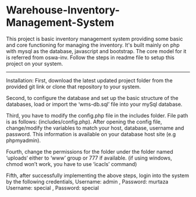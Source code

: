 # Warehouse-Inventory-Management-System
This project is basic inventory management system providing some basic and core functioning for managing the inventory. It's built mainly on php with mysql as the database, javascript and bootstrap. The core model for it is referred from oswa-inv. Follow the steps in readme file to setup this project on your system.

----------------------------------------------------------------------------------------------------------------------------------------------------------------------------
Installation:
First, download the latest updated project folder from the provided git link or clone that repository to your system.

Second, to configure the database and set up the basic structure of the databases, load or import the ‘wms-db.sql’ file into your mySql database.

Third, you have to modify the config.php file in the includes folder. File path is as follows: (includes/config.php). After opening the config file, change/modify the variables to match your host, database, username and password. This information is available on your database host site (e.g phpmyadmin).

Fourth, change the permissions for the folder under the folder named ‘uploads‘ either to ‘www’ group or 777 if available. (if using windows, chmod won’t work, you have to use ‘icacls’ command)

Fifth, after successfully implementing the above steps, login into the system by the following credentials,
Username: admin , Password: murtaza
Username: special , Password: special
